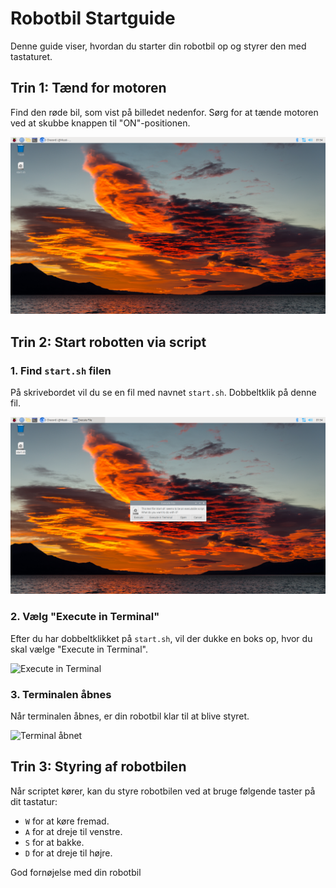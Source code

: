 # Robotbil Startguide

Denne guide viser, hvordan du starter din robotbil op og styrer den med tastaturet.

## Trin 1: Tænd for motoren

Find den røde bil, som vist på billedet nedenfor. Sørg for at tænde motoren ved at skubbe knappen til "ON"-positionen.

![Tænd motoren](./2024-08-23-015406_1920x1080_scrot.png)

## Trin 2: Start robotten via script

### 1. Find `start.sh` filen

På skrivebordet vil du se en fil med navnet `start.sh`. Dobbeltklik på denne fil.

![Dobbeltklik på start.sh](./2024-08-23-015410_1920x1080_scrot.png)

### 2. Vælg "Execute in Terminal"

Efter du har dobbeltklikket på `start.sh`, vil der dukke en boks op, hvor du skal vælge "Execute in Terminal".

![Execute in Terminal](./)

### 3. Terminalen åbnes

Når terminalen åbnes, er din robotbil klar til at blive styret.

![Terminal åbnet](./path-to-your-image-file.png)

## Trin 3: Styring af robotbilen

Når scriptet kører, kan du styre robotbilen ved at bruge følgende taster på dit tastatur:

- `W` for at køre fremad.
- `A` for at dreje til venstre.
- `S` for at bakke.
- `D` for at dreje til højre.

God fornøjelse med din robotbil
